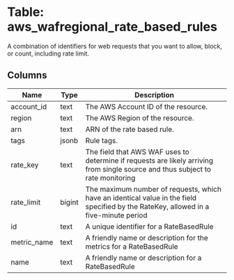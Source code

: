 
# Table: aws_wafregional_rate_based_rules
A combination of identifiers for web requests that you want to allow, block, or count, including rate limit.
## Columns
| Name        | Type           | Description  |
| ------------- | ------------- | -----  |
|account_id|text|The AWS Account ID of the resource.|
|region|text|The AWS Region of the resource.|
|arn|text|ARN of the rate based rule.|
|tags|jsonb|Rule tags.|
|rate_key|text|The field that AWS WAF uses to determine if requests are likely arriving from single source and thus subject to rate monitoring|
|rate_limit|bigint|The maximum number of requests, which have an identical value in the field specified by the RateKey, allowed in a five-minute period|
|id|text|A unique identifier for a RateBasedRule|
|metric_name|text|A friendly name or description for the metrics for a RateBasedRule|
|name|text|A friendly name or description for a RateBasedRule|
